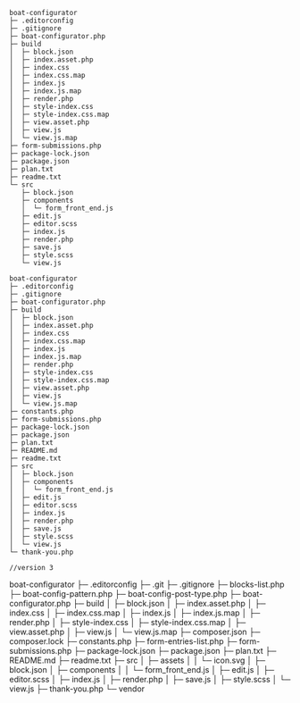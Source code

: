 
```
boat-configurator
├─ .editorconfig
├─ .gitignore
├─ boat-configurator.php
├─ build
│  ├─ block.json
│  ├─ index.asset.php
│  ├─ index.css
│  ├─ index.css.map
│  ├─ index.js
│  ├─ index.js.map
│  ├─ render.php
│  ├─ style-index.css
│  ├─ style-index.css.map
│  ├─ view.asset.php
│  ├─ view.js
│  └─ view.js.map
├─ form-submissions.php
├─ package-lock.json
├─ package.json
├─ plan.txt
├─ readme.txt
└─ src
   ├─ block.json
   ├─ components
   │  └─ form_front_end.js
   ├─ edit.js
   ├─ editor.scss
   ├─ index.js
   ├─ render.php
   ├─ save.js
   ├─ style.scss
   └─ view.js

```
```
boat-configurator
├─ .editorconfig
├─ .gitignore
├─ boat-configurator.php
├─ build
│  ├─ block.json
│  ├─ index.asset.php
│  ├─ index.css
│  ├─ index.css.map
│  ├─ index.js
│  ├─ index.js.map
│  ├─ render.php
│  ├─ style-index.css
│  ├─ style-index.css.map
│  ├─ view.asset.php
│  ├─ view.js
│  └─ view.js.map
├─ constants.php
├─ form-submissions.php
├─ package-lock.json
├─ package.json
├─ plan.txt
├─ README.md
├─ readme.txt
├─ src
│  ├─ block.json
│  ├─ components
│  │  └─ form_front_end.js
│  ├─ edit.js
│  ├─ editor.scss
│  ├─ index.js
│  ├─ render.php
│  ├─ save.js
│  ├─ style.scss
│  └─ view.js
└─ thank-you.php

//version 3

```
boat-configurator
├─ .editorconfig
├─ .git
├─ .gitignore
├─ blocks-list.php
├─ boat-config-pattern.php
├─ boat-config-post-type.php
├─ boat-configurator.php
├─ build
│  ├─ block.json
│  ├─ index.asset.php
│  ├─ index.css
│  ├─ index.css.map
│  ├─ index.js
│  ├─ index.js.map
│  ├─ render.php
│  ├─ style-index.css
│  ├─ style-index.css.map
│  ├─ view.asset.php
│  ├─ view.js
│  └─ view.js.map
├─ composer.json
├─ composer.lock
├─ constants.php
├─ form-entries-list.php
├─ form-submissions.php
├─ package-lock.json
├─ package.json
├─ plan.txt
├─ README.md
├─ readme.txt
├─ src
│  ├─ assets
│  │  └─ icon.svg
│  ├─ block.json
│  ├─ components
│  │  └─ form_front_end.js
│  ├─ edit.js
│  ├─ editor.scss
│  ├─ index.js
│  ├─ render.php
│  ├─ save.js
│  ├─ style.scss
│  └─ view.js
├─ thank-you.php
└─ vendor


```